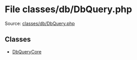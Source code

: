 File classes/db/DbQuery.php
=========

Source: [classes/db/DbQuery.php](https://github.com/PrestaShop/PrestaShop/blob/1.6.0.2/classes/db/DbQuery.php)


Classes
-------

* [DbQueryCore](class.DbQueryCore.md)


